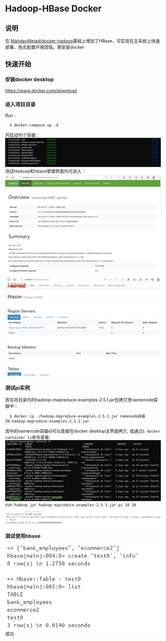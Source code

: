 
# Hadoop-HBase Docker

## 说明
在 [MahdaviNejad/docker-hadoop](https://github.com/MahdaviNejad/docker-hadoop)基础上增加了HBase，可实现在主系统上快速部署，免去配置环境烦恼。需安装docker


## 快速开始

### 安装docker desktop

https://www.docker.com/download

### 进入项目目录




Run :
```
  $ docker-compose up -d
```
共启动10个容器：
![Alt text](image.png)
测试Hadoop和hbase管理界面均可进入：
![Alt text](image-1.png)

![Alt text](image-2.png)
### 测试pi实例

首先将目录内的hadoop-mapreduce-examples-2.5.1.jar包拷贝至namenode容器中：
```
  $ docker cp ./hadoop-mapreduce-examples-2.5.1.jar namenode容器ID:hadoop-mapreduce-examples-2.5.1.jar
```

其中的namenode容器id可以直接在docker desktop主界面拷贝,
或通过`$ docker container ls`命令查看:![Alt text](image-4.png)
run: `hadoop jar hadoop-mapreduce-examples-2.5.1.jar pi 10 10`

![Alt text](image-6.png)

### 测试使用hbase
![Alt text](image-3.png)
成功